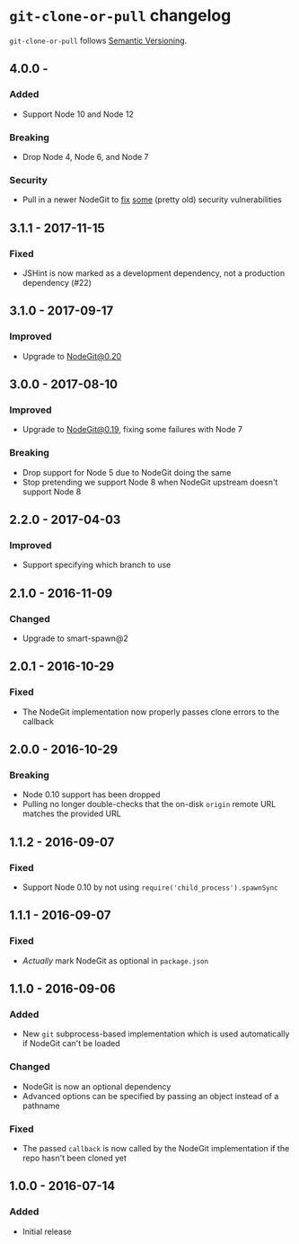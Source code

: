 # `git-clone-or-pull` changelog

`git-clone-or-pull` follows [Semantic Versioning][1].

## 4.0.0 - 

### Added

* Support Node 10 and Node 12

### Breaking

* Drop Node 4, Node 6, and Node 7

### Security

* Pull in a newer NodeGit to [fix](https://github.com/nodegit/nodegit/blob/master/CHANGELOG.md#v0222-2018-07-10) [some](https://github.com/nodegit/nodegit/blob/master/CHANGELOG.md#v0263-2019-12-10) (pretty old) security vulnerabilities

## 3.1.1 - 2017-11-15

### Fixed

* JSHint is now marked as a development dependency, not a production dependency (#22)

## 3.1.0 - 2017-09-17

### Improved

* Upgrade to NodeGit@0.20

## 3.0.0 - 2017-08-10

### Improved

* Upgrade to NodeGit@0.19, fixing some failures with Node 7

### Breaking

* Drop support for Node 5 due to NodeGit doing the same
* Stop pretending we support Node 8 when NodeGit upstream doesn't support Node 8

## 2.2.0 - 2017-04-03

### Improved

* Support specifying which branch to use

## 2.1.0 - 2016-11-09

### Changed

* Upgrade to smart-spawn@2

## 2.0.1 - 2016-10-29

### Fixed

* The NodeGit implementation now properly passes clone errors to the callback

## 2.0.0 - 2016-10-29

### Breaking

* Node 0.10 support has been dropped
* Pulling no longer double-checks that the on-disk `origin` remote URL matches the provided URL

## 1.1.2 - 2016-09-07

### Fixed

* Support Node 0.10 by not using `require('child_process').spawnSync`

## 1.1.1 - 2016-09-07

### Fixed

* _Actually_ mark NodeGit as optional in `package.json`

## 1.1.0 - 2016-09-06

### Added

* New `git` subprocess-based implementation which is used automatically if NodeGit can't be loaded

### Changed

* NodeGit is now an optional dependency
* Advanced options can be specified by passing an object instead of a pathname

### Fixed

* The passed `callback` is now called by the NodeGit implementation if the repo hasn't been cloned yet

## 1.0.0 - 2016-07-14

### Added

* Initial release

 [1]: http://semver.org/
